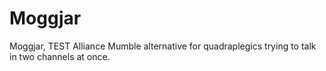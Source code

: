 # Moggjar
Moggjar, TEST Alliance Mumble alternative for quadraplegics trying to talk in two channels at once.
